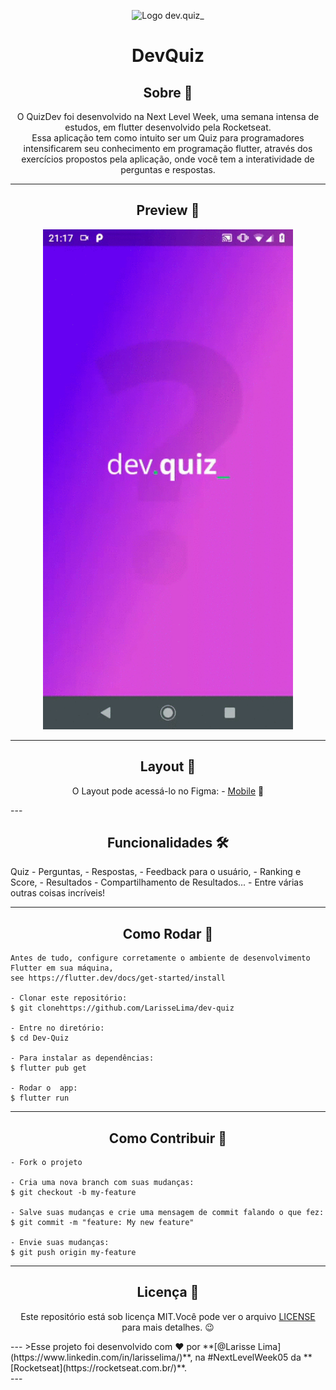<p align="center">
      <img src="https://user-images.githubusercontent.com/59374587/115237065-7e835c80-a0f2-11eb-8922-d2a14bac363b.png" width="70" alt="Logo dev.quiz_"/>
</p>

<h1 align="center">DevQuiz</h1>
<!-- <h2 align="center">Tópicos 📋</h2>
   <p>
   - [Sobre 📖](#sobre-)
   - [Preview 📱](#preview-)
   - [Layout 🎨](#layout-)
   - [Funcionalidades 🛠️](#Funcionalidades-%EF%B8%8F)
   - [Como Rodar 🤔](#como-usar-)
   - [Como Contribuir 💪](#como-contribuir-)
   - [Licença 📝](#licença-)

   </p>
--- -->

<h2 align="center">Sobre 📖</h2> 
<p align="center">
   O QuizDev foi desenvolvido na Next Level Week, uma semana intensa de estudos, em flutter  desenvolvido pela Rocketseat. <br>
   Essa aplicação tem como intuito ser um Quiz para programadores intensificarem seu conhecimento em programação flutter, através dos exercícios propostos pela aplicação, onde você tem a interatividade de perguntas e respostas.<br>
</p>

---

<h2 align="center">Preview 📱</h2>

   <p align="center">
      <img src="assets/images/devquiz.gif" width="400" alt="DevQuiz Demo">
   </p>

---
<h2 align="center">Layout 🎨</h2>

   <p align="center">
      O Layout pode acessá-lo no Figma:
   - <a href="https://www.figma.com/file/3nryFKRuOa3nUSsXDUzcDn/DevQuiz-(Copy)?node-id=0%3A11">Mobile</a> 📱
   </p>
---

<h2 align="center">Funcionalidades 🛠️</h2>

   <p>   
Quiz 
    - Perguntas,
    - Respostas,
    - Feedback para o usuário,
    - Ranking e Score, 
    - Resultados
    - Compartilhamento de Resultados...
- Entre várias outras coisas incríveis!
   </p>

---

<h2 align="center">Como Rodar 🤔</h2>

   ```
   Antes de tudo, configure corretamente o ambiente de desenvolvimento Flutter em sua máquina, 
   see https://flutter.dev/docs/get-started/install
   
   - Clonar este repositório:
   $ git clonehttps://github.com/LarisseLima/dev-quiz 

   - Entre no diretório:
   $ cd Dev-Quiz

   - Para instalar as dependências:
   $ flutter pub get

   - Rodar o  app: 
   $ flutter run
   ```
---

<h2 align="center">Como Contribuir 💪</h2>

   ```
   - Fork o projeto 

   - Cria uma nova branch com suas mudanças:
   $ git checkout -b my-feature

   - Salve suas mudanças e crie uma mensagem de commit falando o que fez:
   $ git commit -m "feature: My new feature"

   - Envie suas mudanças:
   $ git push origin my-feature
   ```
---

<h2 align="center">Licença 📝</h2>

<p align="center">
   Este repositório está sob licença MIT.Você pode ver o arquivo <a href="https://github.com/LarisseLima/dev-quiz/new/master">LICENSE</a> para mais detalhes. 😉
</p>
   ---
   >Esse projeto foi desenvolvido com ❤️ por **[@Larisse Lima](https://www.linkedin.com/in/larisselima/)**, na #NextLevelWeek05 da **[Rocketseat](https://rocketseat.com.br/)**.<br>
---

